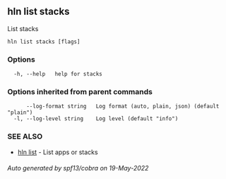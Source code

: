 ## hln list stacks

List stacks

```
hln list stacks [flags]
```

### Options

```
  -h, --help   help for stacks
```

### Options inherited from parent commands

```
      --log-format string   Log format (auto, plain, json) (default "plain")
  -l, --log-level string    Log level (default "info")
```

### SEE ALSO

* [hln list](hln_list.md)	 - List apps or stacks

###### Auto generated by spf13/cobra on 19-May-2022
